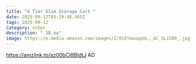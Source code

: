 ```yaml
---
title: "4 Tier Slim Storage Cart "
date: 2025-09-12T03:29:48.985Z
tags: 2025-09-12
Category: other
description: " 18.xx"
image: https://m.media-amazon.com/images/I/81EtmoxppOL._AC_SL1500_.jpg
---
```

https://amzlink.to/az00bCI8BldtJ   AD